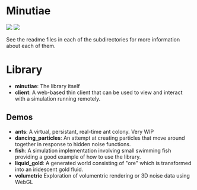 # Minutiae

![](https://tokei.rs/b1/github/Ameobea/minutiae)
![](https://tokei.rs/b1/github/Ameobea/minutiae?category=files)

See the readme files in each of the subdirectories for more information about each of them.

# Library

* **minutiae**: The library itself
* **client**: A web-based thin client that can be used to view and interact with a simulation running remotely.

## Demos

* **ants**: A virtual, persistant, real-time ant colony.  Very WIP
* **dancing_particles**: An attempt at creating particles that move around together in response to hidden noise functions.
* **fish**: A simulation implementation involving small swimming fish providing a good example of how to use the library.
* **liquid_gold**: A generated world consisting of "ore" which is transformed into an iridescent gold fluid.
* **volumetric** Exploration of volumentric rendering or 3D noise data using WebGL
